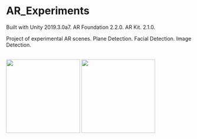 # AR_Experiments

Built with Unity 2019.3.0a7.  AR Foundation 2.2.0. AR Kit. 2.1.0.

Project of experimental AR scenes. Plane Detection.  Facial Detection. Image Detection.

<br>
<img width="200" src="https://github.com/mhellnerdev/AR_Experiments/blob/master/docs/images/AR1.gif">
<img width="200" src="https://github.com/mhellnerdev/AR_Experiments/blob/master/docs/images/AR2.gif">

